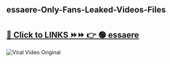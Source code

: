 
 ## essaere-Only-Fans-Leaked-Videos-Files

# <h2><a href="https://mediaupload.pro?essaere">🔗 Click to LINKS ⏩⏩ 👉 🟢 essaere </a></h2>

<a href="https://mediaupload.pro?essaere" rel="nofollow" data-target="animated-image.originalLink"><img src="https://i.ibb.co.com/xMMVF88/686577567.gif" alt="Viral Video Original" style="max-width: 100%; display: inline-block;" data-target="animated-image.originalImage"></a>